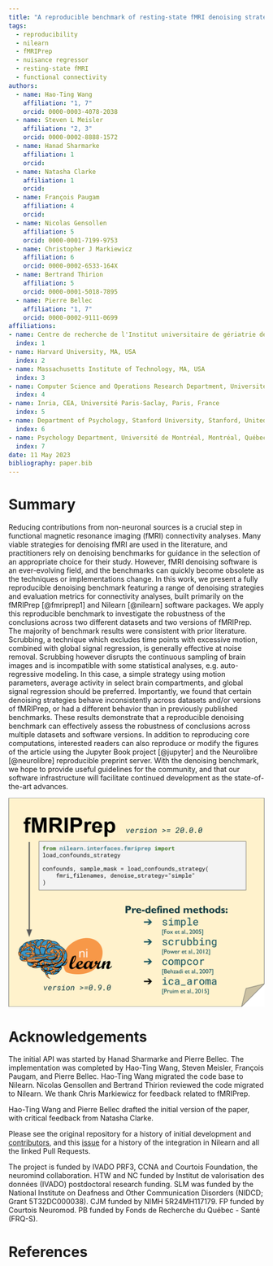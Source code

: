 ```yaml
---
title: "A reproducible benchmark of resting-state fMRI denoising strategies using fMRIPrep and Nilearn"
tags:
  - reproducibility
  - nilearn
  - fMRIPrep
  - nuisance regressor
  - resting-state fMRI
  - functional connectivity
authors:
  - name: Hao-Ting Wang
    affiliation: "1, 7"
    orcid: 0000-0003-4078-2038
  - name: Steven L Meisler
    affiliation: "2, 3"
    orcid: 0000-0002-8888-1572
  - name: Hanad Sharmarke
    affiliation: 1
    orcid:
  - name: Natasha Clarke
    affiliation: 1
    orcid: 
  - name: François Paugam
    affiliation: 4
    orcid:
  - name: Nicolas Gensollen
    affiliation: 5
    orcid: 0000-0001-7199-9753
  - name: Christopher J Markiewicz
    affiliation: 6
    orcid: 0000-0002-6533-164X
  - name: Bertrand Thirion
    affiliation: 5
    orcid: 0000-0001-5018-7895
  - name: Pierre Bellec
    affiliation: "1, 7"
    orcid: 0000-0002-9111-0699
affiliations:
- name: Centre de recherche de l'Institut universitaire de gériatrie de Montréal (CRIUGM), Montréal, Québec, Canada
  index: 1
- name: Harvard University, MA, USA
  index: 2
- name: Massachusetts Institute of Technology, MA, USA
  index: 3
- name: Computer Science and Operations Research Department, Université de Montréal, Montréal, Québec, Canada
  index: 4
- name: Inria, CEA, Université Paris-Saclay, Paris, France
  index: 5
- name: Department of Psychology, Stanford University, Stanford, United States
  index: 6
- name: Psychology Department, Université de Montréal, Montréal, Québec, Canada
  index: 7
date: 11 May 2023
bibliography: paper.bib
---
```


# Summary

Reducing contributions from non-neuronal sources is a crucial step in functional magnetic resonance imaging (fMRI) connectivity analyses.
Many viable strategies for denoising fMRI are used in the literature, 
and practitioners rely on denoising benchmarks for guidance in the selection of an appropriate choice for their study.
However, fMRI denoising software is an ever-evolving field, and the benchmarks can quickly become obsolete as the techniques or implementations change.
In this work, we present a fully reproducible denoising benchmark featuring a range of denoising strategies and evaluation metrics for connectivity analyses,
built primarily on the fMRIPrep [@fmriprep1] and Nilearn [@nilearn] software packages.
We apply this reproducible benchmark to investigate the robustness of the conclusions across two different datasets and two versions of fMRIPrep.
The majority of benchmark results were consistent with prior literature.
Scrubbing, a technique which excludes time points with excessive motion,
combined with global signal regression, is generally effective at noise removal.
Scrubbing however disrupts the continuous sampling of brain images and is incompatible with some statistical analyses,
e.g. auto-regressive modeling. In this case, a simple strategy using motion parameters,
average activity in select brain compartments, and global signal regression should be preferred.
Importantly, we found that certain denoising strategies behave inconsistently across datasets and/or versions of fMRIPrep,
or had a different behavior than in previously published benchmarks.
These results demonstrate that a reproducible denoising benchmark can effectively assess the robustness of conclusions across multiple datasets and software versions.
In addition to reproducing core computations, interested readers can also reproduce or modify the figures of the article using the Jupyter Book project [@jupyter] and the Neurolibre [@neurolibre] reproducible preprint server.
With the denoising benchmark, we hope to provide useful guidelines for the community, 
and that our software infrastructure will facilitate continued development as the state-of-the-art advances. 

![Overview of API.\label{top_level_fig}](./content/images/api_summary.png)

# Acknowledgements

The initial API was started by Hanad Sharmarke and Pierre Bellec. 
The implementation was completed by Hao-Ting Wang, Steven Meisler, François Paugam, and Pierre Bellec. 
Hao-Ting Wang migrated the code base to Nilearn. 
Nicolas Gensollen and Bertrand Thirion reviewed the code migrated to Nilearn. 
We thank Chris Markiewicz for feedback related to fMRIPrep.

Hao-Ting Wang and Pierre Bellec drafted the initial version of the paper, with critical feedback from Natasha Clarke. 

Please see the original repository for a history of initial development and [contributors](https://github.com/SIMEXP/load_confounds#contributors-), 
and this [issue](https://github.com/nilearn/nilearn/issues/2777 ) for a history of the integration in Nilearn and all the linked Pull Requests.

The project is funded by IVADO PRF3, CCNA and Courtois Foundation, the neuromind collaboration. 
HTW and NC funded by Institut de valorisation des données (IVADO) postdoctoral research funding. 
SLM was funded by the National Institute on Deafness and Other Communication Disorders (NIDCD; Grant 5T32DC000038). 
CJM funded by NIMH 5R24MH117179. 
FP funded by Courtois Neuromod. 
PB funded by Fonds de Recherche du Québec - Santé (FRQ-S). 

# References